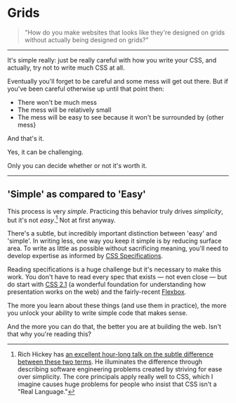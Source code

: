 # Grids

> "How do you make websites that looks like they're designed on grids without actually being designed on grids?"

---

It's simple really: just be really careful with how you write your CSS,
and actually, try not to write much CSS at all.

Eventually you'll forget to be careful and some mess will get out there.
But if you've been careful otherwise up until that point then:

- There won't be much mess
- The mess will be relatively small
- The mess will be easy to see because it won't be surrounded by {other mess}

And that's it.

Yes, it can be challenging.

Only you can decide whether or not it's worth it.

---

## 'Simple' as compared to 'Easy'

This process is very _simple_. Practicing this behavior truly
drives _simplicity_, but it's not _easy_.[^1] Not at first anyway.

There's a subtle, but incredibly important distinction between 'easy' and 'simple'.
In writing less, one way you keep it simple is by reducing surface area.
To write as little as possible without sacrificing meaning,
you'll need to develop expertise as informed by
[CSS Specifications](http://www.w3.org/TR/).

Reading specifications is a huge challenge but it's necessary to make this work.
You don't have to read every spec that exists &mdash; not even close &mdash; but do start with
[CSS 2.1](http://www.w3.org/TR/CSS21/)
(a wonderful foundation for understanding how presentation works on the web)
and the fairly-recent
[Flexbox](http://www.w3.org/TR/css-flexbox-1/).

The more you learn about these things (and use them in practice),
the more you unlock your ability to write simple code that makes sense.

And the more you can do that, the better you are at building the web.
Isn't that why you're reading this?

[^1]: Rich Hickey has
[an excellent hour-long talk on the subtle difference between these two terms](http://www.infoq.com/presentations/Simple-Made-Easy).
He illuminates the difference through describing software engineering problems created by
striving for ease over simplicity. The core principals apply really well to CSS,  which I
imagine causes huge problems for people who insist that CSS isn't a "Real Language."
